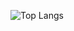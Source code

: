 ![Top Langs](https://github-readme-stats.vercel.app/api/top-langs/?username=MINGtoMING&hide_progress=true&show_icons=true&theme=transparent)
